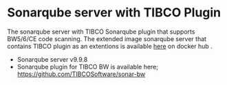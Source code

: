 # Sonarqube server with TIBCO Plugin
The sonarqube server with TIBCO Sonarqube plugin that supports BW5/6/CE code scanning. The extended image sonarqube server that contains TIBCO plugin as an extentions is available [here](https://hub.docker.com/repository/docker/mpandav/tib-sonarqube-community-lts/general) on docker hub .

- Sonarqube server v9.9.8
- Sonarqube plugin for TIBCO BW is available here; https://github.com/TIBCOSoftware/sonar-bw
